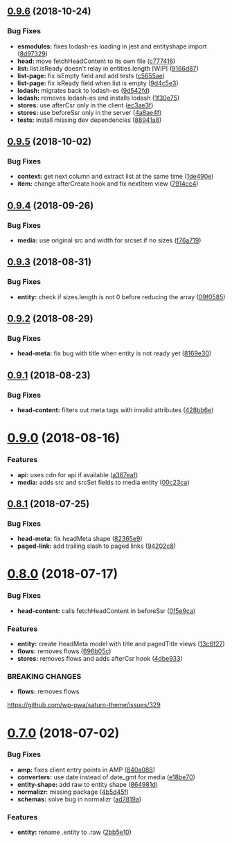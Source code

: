 ## [0.9.6](https://github.com/frontity/wp-org-connection/compare/v0.9.5...v0.9.6) (2018-10-24)


### Bug Fixes

* **esmodules:** fixes lodash-es loading in jest and entityshape import ([8d97329](https://github.com/frontity/wp-org-connection/commit/8d97329))
* **head:** move fetchHeadContent to its own file ([c777416](https://github.com/frontity/wp-org-connection/commit/c777416))
* **list:** list.isReady doesn't relay in entities.length [WIP] ([9166d87](https://github.com/frontity/wp-org-connection/commit/9166d87))
* **list-page:** fix isEmpty field and add tests ([c5655ae](https://github.com/frontity/wp-org-connection/commit/c5655ae))
* **list-page:** fix isReady field when list is empty ([9d4c5e3](https://github.com/frontity/wp-org-connection/commit/9d4c5e3))
* **lodash:** migrates back to lodash-es ([9d542fd](https://github.com/frontity/wp-org-connection/commit/9d542fd))
* **lodash:** removes lodash-es and installs lodash ([1f30e75](https://github.com/frontity/wp-org-connection/commit/1f30e75))
* **stores:** use afterCsr only in the client ([ec3ae3f](https://github.com/frontity/wp-org-connection/commit/ec3ae3f))
* **stores:** use beforeSsr only in the server ([4a8ae4f](https://github.com/frontity/wp-org-connection/commit/4a8ae4f))
* **tests:** install missing dev dependencies ([88941a8](https://github.com/frontity/wp-org-connection/commit/88941a8))

## [0.9.5](https://github.com/frontity/wp-org-connection/compare/v0.9.4...v0.9.5) (2018-10-02)


### Bug Fixes

* **context:** get next column and extract list at the same time ([1de490e](https://github.com/frontity/wp-org-connection/commit/1de490e))
* **item:** change afterCreate hook and fix nextItem view ([7914cc4](https://github.com/frontity/wp-org-connection/commit/7914cc4))

## [0.9.4](https://github.com/frontity/wp-org-connection/compare/v0.9.3...v0.9.4) (2018-09-26)


### Bug Fixes

* **media:** use original src and width for srcset if no sizes ([f76a719](https://github.com/frontity/wp-org-connection/commit/f76a719))

## [0.9.3](https://github.com/frontity/wp-org-connection/compare/v0.9.2...v0.9.3) (2018-08-31)


### Bug Fixes

* **entity:** check if sizes.length is not 0 before reducing the array ([09f0585](https://github.com/frontity/wp-org-connection/commit/09f0585))

## [0.9.2](https://github.com/frontity/wp-org-connection/compare/v0.9.1...v0.9.2) (2018-08-29)


### Bug Fixes

* **head-meta:** fix bug with title when entity is not ready yet ([8169e30](https://github.com/frontity/wp-org-connection/commit/8169e30))

## [0.9.1](https://github.com/frontity/wp-org-connection/compare/v0.9.0...v0.9.1) (2018-08-23)


### Bug Fixes

* **head-content:** filters out meta tags with invalid attributes ([428bb6e](https://github.com/frontity/wp-org-connection/commit/428bb6e))

# [0.9.0](https://github.com/frontity/wp-org-connection/compare/v0.8.1...v0.9.0) (2018-08-16)


### Features

* **api:** uses cdn for api if available ([a367eaf](https://github.com/frontity/wp-org-connection/commit/a367eaf))
* **media:** adds src and srcSet fields to media entity ([00c23ca](https://github.com/frontity/wp-org-connection/commit/00c23ca))

## [0.8.1](https://github.com/frontity/wp-org-connection/compare/v0.8.0...v0.8.1) (2018-07-25)


### Bug Fixes

* **head-meta:** fix headMeta shape ([82365e9](https://github.com/frontity/wp-org-connection/commit/82365e9))
* **paged-link:** add trailing slash to paged links ([94202c8](https://github.com/frontity/wp-org-connection/commit/94202c8))

# [0.8.0](https://github.com/frontity/wp-org-connection/compare/v0.7.0...v0.8.0) (2018-07-17)


### Bug Fixes

* **head-content:** calls fetchHeadContent in beforeSsr ([0f5e9ca](https://github.com/frontity/wp-org-connection/commit/0f5e9ca))


### Features

* **entity:** create HeadMeta model with title and pagedTitle  views ([13c6f27](https://github.com/frontity/wp-org-connection/commit/13c6f27))
* **flows:** removes flows ([696b05c](https://github.com/frontity/wp-org-connection/commit/696b05c))
* **stores:** removes flows and adds afterCsr hook ([4dbe933](https://github.com/frontity/wp-org-connection/commit/4dbe933))


### BREAKING CHANGES

* **flows:** removes flows

https://github.com/wp-pwa/saturn-theme/issues/329

# [0.7.0](https://github.com/frontity/wp-org-connection/compare/v0.6.3...v0.7.0) (2018-07-02)


### Bug Fixes

* **amp:** fixes client entry points in AMP ([840a088](https://github.com/frontity/wp-org-connection/commit/840a088))
* **converters:** use date instead of date_gmt for media ([e18be70](https://github.com/frontity/wp-org-connection/commit/e18be70))
* **entity-shape:** add raw to entity shape ([864981d](https://github.com/frontity/wp-org-connection/commit/864981d))
* **normalizr:** missing package ([4b5d45f](https://github.com/frontity/wp-org-connection/commit/4b5d45f))
* **schemas:** solve bug in normalizr ([ad7819a](https://github.com/frontity/wp-org-connection/commit/ad7819a))


### Features

* **entity:** rename .entity to .raw ([2bb5e10](https://github.com/frontity/wp-org-connection/commit/2bb5e10))
